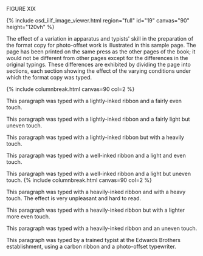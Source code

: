 FIGURE XIX 

{% include osd_iiif_image_viewer.html region="full" id="19" canvas="90" height="120vh" %}

The effect of a variation in apparatus and typists' skill 
in the preparation of the format copy for photo-offset work 
is illustrated in this sample page. The page has been printed 
on the same press as the other pages of the book; it would not 
be different from other pages except for the differences in 
the original typings. These differences are exhibited by dividing the page into sections, each section showing the effect of the varying conditions under which the format copy was typed. 

 {% include columnbreak.html canvas=90 col=2 %} 

This paragraph was typed with a 
lightly-inked ribbon and a fairly 
even touch.

This paragraph was typed with a 
lightly-inked ribbon and a fairly 
light but uneven touch.

This paragraph was typed with a 
lightly-inked ribbon but with a 
heavily touch.

This paragraph was typed with a 
well-inked ribbon and a light and 
even touch. 

This paragraph was typed with a 
well-inked ribbon and a light but 
uneven touch. 
 {% include columnbreak.html canvas=90 col=2 %} 

This paragraph was typed with a 
heavily-inked ribbon and with a 
heavy touch. The effect is very 
unpleasant and hard to read. 

This paragraph was typed with a 
heavily-inked ribbon but with a 
lighter more even touch. 

This paragraph was typed with a 
heavily-inked ribbon and an uneven 
touch. 

This paragraph was typed by a 
trained typist at the Edwards 
Brothers establishment, using a 
carbon ribbon and a photo-offset 
typewriter. 
